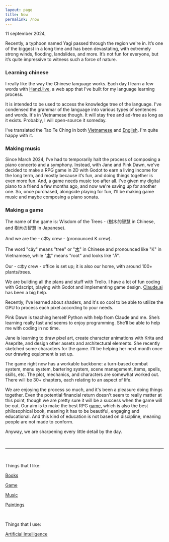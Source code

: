 ```yaml
---
layout: page
title: Now
permalink: /now
---
```


11 september 2024,

Recently, a typhoon named Yagi passed through the region we're in. It’s one of the biggest in a long time and has been devastating, with extremely strong winds, flooding, landslides, and more. It’s not fun for everyone, but it’s quite impressive to witness such a force of nature.

### Learning chinese

I really like the way the Chinese language works.
Each day I learn a few words with [Hanzi.live](https://hanzi.live), a web app that I've built for my language learning process.  

It is intended to be used to access the knowledge tree of the language. I've condensed the grammar of the language into various types of sentences and words. It's in Vietnamese though. It will stay free and ad-free as long as it exists. Probably, I will open-source it someday.

I've translated the Tao Te Ching in both [Vietnamese](https://hanzi.live/practice/tao_te_ching) and [English](/dao). I'm quite happy with it.

### Making music

Since March 2024, I’ve had to temporarily halt the process of composing a piano concerto and a symphony. Instead, with Jane and Pink Dawn, we've decided to make a RPG game in 2D with Godot to earn a living income for the long term, and mostly because it’s fun, and doing things together is even more fun. And, a game needs music too after all. I've given my digital piano to a friend a few months ago, and now we're saving up for another one. So, once purchased, alongside playing for fun, I'll be making game music and maybe composing a piano sonata.

### Making a game

The name of the game is: Wisdom of the Trees - (樹木的智慧 in Chinese, and 樹木の智慧 in Japanese).

And we are the - c本y crew - (pronounced K crew).

The word "cây" means "tree" or "[木](https://hanzi.live/hanzi/木)" in Chinese and pronounced like "K" in Vietnamese, while "[本](https://hanzi.live/hanzi/本)" means "root" and looks like "Â".

Our - c本y crew - office is set up; it is also our home, with around 100+ plants/trees.

We are building all the plans and stuff with Trello. I have a lot of fun coding with Gdscript, playing with Godot and implementing game design. [Claude.ai](https://claude.ai) has been a big help. 

Recently, I've learned about shaders, and it's so cool to be able to utilize the GPU to process each pixel according to your needs.

Pink Dawn is teaching herself Python with help from Claude and me. She’s learning really fast and seems to enjoy programming. She’ll be able to help me with coding in no time.

Jane is learning to draw pixel art, create character animations with Krita and Aseprite, and design other assets and architectural elements. She recently sketched some characters for the game. I'll be helping her next month once our drawing equipment is set up.

The game right now has a workable backbone: a turn-based combat system, menu system, bartering system, scene management, items, spells, skills, etc. The plot, mechanics, and characters are somewhat worked out. There will be 30+ chapters, each relating to an aspect of life.  

We are enjoying the process so much, and it's been a pleasure doing things together. Even the potential financial return doesn't seem to really matter at this point, though we are pretty sure it will be a success when the game will be out. Our aim is to make the best RPG [game](/game), which is also the best philosophical book, meaning it has to be beautiful, engaging and educational. And this kind of education is not based on discipline, meaning people are not made to conform.  

Anyway, we are sharpening every little detail by the day.

<br>
<hr>
<br>

Things that I like:

[Books](/books)

[Game](/game)

[Music](/music)

[Paintings](/paintings)

<br>

Things that I use:

[Artificial Intelligence](/ai)

<br>
<br>
